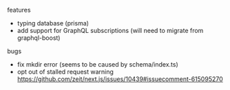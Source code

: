 features

- typing database (prisma)
- add support for GraphQL subscriptions (will need to migrate from graphql-boost)

bugs

- fix mkdir error (seems to be caused by schema/index.ts)
- opt out of stalled request warning https://github.com/zeit/next.js/issues/10439#issuecomment-615095270
